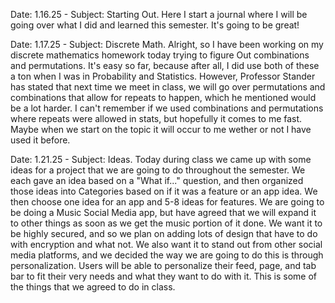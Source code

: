 Date: 1.16.25 - Subject: Starting Out. Here I start a journal where I will be going over what I did and learned this semester. 
It's going to be great!


Date: 1.17.25 - Subject: Discrete Math. Alright, so I have been working on my discrete mathematics homework today trying to figure Out
combinations and permutations. It's easy so far, because after all, I did use both of these a ton when I was in Probability and Statistics.
However, Professor Stander has stated that next time we meet in class, we will go over permutations and combinations that allow for repeats to
happen, which he mentioned would be a lot harder. I can't remember if we used combinations and permutations where repeats were allowed in
stats, but hopefully it comes to me fast. Maybe when we start on the topic it will occur to me wether or not I have used it before.

Date: 1.21.25 - Subject: Ideas. Today during class we came up with some ideas for a project that we are going to do throughout the semester.
We each gave an idea based on a "What if..." question, and then organized those ideas into Categories based on if it was a feature or an app idea. We then choose one idea for an app and 5-8 ideas for features. We are going to be doing a Music Social Media app, but have agreed that we will expand it to other things as soon as we get the music portion of it done. We want it to be highly secured, and so we plan on adding lots of design that have to do with encryption and what not. We also want it to stand out from other social media platforms, and we decided the way we are going to do this is through personalization. Users will be able to personalize their feed, page, and tab bar to fit their very needs and what they want to do with it. This is some of the things that we agreed to do in class.